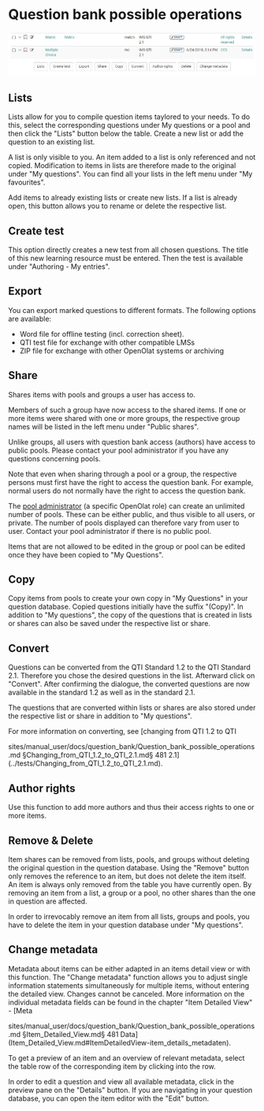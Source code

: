 # Question bank possible operations

![](assets/question_bank_operations.png.jpg)

##  Lists

Lists allow for you to compile question items taylored to your needs. To do
this, select the corresponding questions under My questions or a pool and then
click the "Lists" button below the table. Create a new list or add the
question to an existing list.  

A list is only visible to you. An item added to a list is only referenced and
not copied. Modification to items in lists are therefore made to the original
under "My questions". You can find all your lists in the left menu under "My
favourites".

Add items to already existing lists or create new lists. If a list is already
open, this button allows you to rename or delete the respective list.

## Create test

This option directly creates a new test from all chosen questions. The title
of this new learning resource must be entered. Then the test is available
under "Authoring - My entries".

##  Export

You can export marked questions to different formats. The following options
are available:

  * Word file for offline testing (incl. correction sheet).
  * QTI test file for exchange with other compatible LMSs
  * ZIP file for exchange with other OpenOlat systems or archiving

##  Share

Shares items with pools and groups a user has access to.

Members of such a group have now access to the shared items. If one or more
items were shared with one or more groups, the respective group names will be
listed in the left menu under "Public shares".

Unlike groups, all users with question bank access (authors) have access to
public pools. Please contact your pool administrator if you have any questions
concerning pools.

Note that even when sharing through a pool or a group, the respective persons
must first have the right to access the question bank. For example, normal
users do not normally have the right to access the question bank.  

The [pool administrator](Question_Bank_Administration.md) (a specific
OpenOlat role) can create an unlimited number of pools. These can be either
public, and thus visible to all users, or private. The number of pools
displayed can therefore vary from user to user. Contact your pool
administrator if there is no public pool.

Items that are not allowed to be edited in the group or pool can be edited
once they have been copied to "My Questions".

## Copy

Copy items from pools to create your own copy in "My Questions" in your
question database. Copied questions initially have the suffix "(Copy)". In
addition to "My questions", the copy of the questions that is created in lists
or shares can also be saved under the respective list or share.

##  Convert

Questions can be converted from the QTI Standard 1.2 to the QTI Standard 2.1.
Therefore you chose the desired questions in the list. Afterward click on
"Convert". After confirming the dialogue, the converted questions are now
available in the standard 1.2 as well as in the standard 2.1.

The questions that are converted within lists or shares are also stored under
the respective list or share in addition to "My questions".

For more information on converting, see [changing from QTI 1.2 to QTI

sites/manual_user/docs/question_bank/Question_bank_possible_operations.md §Changing_from_QTI_1.2_to_QTI_2.1.md§ 481
2.1](../tests/Changing_from_QTI_1.2_to_QTI_2.1.md).

##  Author rights

Use this function to add more authors and thus their access rights to one or
more items.

##  Remove & Delete

Item shares can be removed from lists, pools, and groups without deleting the
original question in the question database. Using the "Remove" button only
removes the reference to an item, but does not delete the item itself. An item
is always only removed from the table you have currently open. By removing an
item from a list, a group or a pool, no other shares than the one in question
are affected.

In order to irrevocably remove an item from all lists, groups and pools, you
have to delete the item in your question database under "My questions".

##  Change metadata

Metadata about items can be either adapted in an items detail view or with
this function. The "Change metadata" function allows you to adjust single
information statements simultaneously for multiple items, without entering the
detailed view. Changes cannot be canceled. More information on the individual
metadata fields can be found in the chapter "Item Detailed View" - [Meta

sites/manual_user/docs/question_bank/Question_bank_possible_operations.md §Item_Detailed_View.md§ 481
Data](Item_Detailed_View.md#ItemDetailedView-item_details_metadaten).

To get a preview of an item and an overview of relevant metadata, select the
table row of the corresponding item by clicking into the row.

In order to edit a question and view all available metadata, click in the
preview pane on the "Details" button. If you are navigating in your question
database, you can open the item editor with the "Edit" button.

